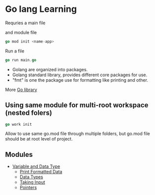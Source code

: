 # Go lang Learning

Requries a main file

and module file

```go
go mod init <name-app>
```

Run a file

```go
go run main.go
```

- Golang are organized into packages.
- Golang standard library, provides different core packages for use.
- "fmt" is one the package use for formatting like printing and other.

More [Go library](https://pkg.go.dev/std)

## Using same module for multi-root workspace (nested folers)

```go
go work init
```

Allow to use same go.mod file through multiple folders, but go.mod file should be at root level of project.

## Modules

- [Variable and Data Type][def]
  - [Print Formatted Data][def]
  - [Data Types][def]
  - [Taking Input][def]
  - [Pointers][def]
  
[def]: ./variables%20and%20Data%20Types/Notes.md
